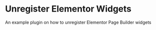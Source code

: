 # Unregister Elementor Widgets
An example plugin on how to unregister Elementor Page Builder widgets

